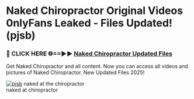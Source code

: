 # Naked Chiropractor Original Videos 0nlyFans Leaked - Files Updated! (pjsb)

<h3>🔴 CLICK HERE 🌐==►► <a href="https://tinyurl.com/yckcrads" rel="nofollow">Naked Chiropractor Updated Files</a></h3>

Get Naked Chiropractor and all content. Now you can access all videos and pictures of Naked Chiropractor. New Updated Files 2025!

[![pjsb](https://i.imgur.com/hpKpOFt.gif)](https://tinyurl.com/yckcrads)
naked at the chiropractor<br>
naked at chiropractor